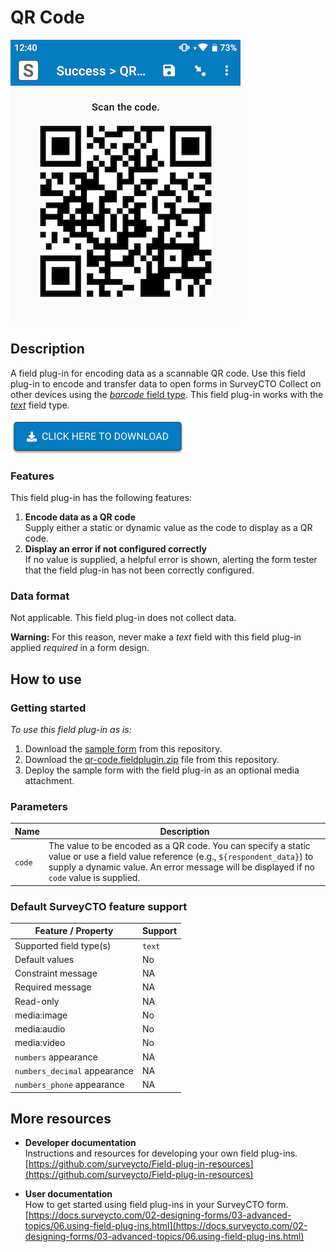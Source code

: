 # QR Code

![Default appearance for the 'baseline-text' field plug-in](extras/preview.png)

## Description

A field plug-in for encoding data as a scannable QR code. Use this field plug-in to encode and transfer data to open forms in SurveyCTO Collect on other devices using the [*barcode* field type](https://docs.surveycto.com/02-designing-forms/01-core-concepts/03k.field-types-barcode.html). This field plug-in works with the [*text*](https://docs.surveycto.com/02-designing-forms/01-core-concepts/03a.field-types-text.html) field type.

[![Download now](extras/download-button.png)](https://github.com/surveycto/qr-code/raw/master/baseline-text.fieldplugin.zip)

### Features

This field plug-in has the following features:

1. **Encode data as a QR code**  
   Supply either a static or dynamic value as the code to display as a QR code.  
2. **Display an error if not configured correctly**  
   If no value is supplied, a helpful error is shown, alerting the form tester that the field plug-in has not been correctly configured.

### Data format

Not applicable. This field plug-in does not collect data.

**Warning:** For this reason, never make a *text* field with this field plug-in applied *required* in a form design.

## How to use

### Getting started

*To use this field plug-in as is:*

1. Download the [sample form](https://github.com/surveycto/qr-code/raw/master/extras/Sample%20form%20-%20QR%20code%20field%20plug-in.xlsx) from this repository.
2. Download the [qr-code.fieldplugin.zip](https://github.com/surveycto/qr-code/raw/master/baseline-text.fieldplugin.zip) file from this repository.
3. Deploy the sample form with the field plug-in as an optional media attachment.

### Parameters

| Name   | Description |
|--------|-------------|
| `code` | The value to be encoded as a QR code. You can specify a static value or use a field value reference (e.g., `${respondent_data}`) to supply a dynamic value. An error message will be displayed if no `code` value is supplied. |

### Default SurveyCTO feature support

| Feature / Property          | Support |
|-----------------------------|---------|
| Supported field type(s)      | `text`  |
| Default values               | No      |
| Constraint message           | NA      |
| Required message             | NA      |
| Read-only                    | NA      |
| media:image                  | No      |
| media:audio                  | No      |
| media:video                  | No      |
| `numbers` appearance         | NA      |
| `numbers_decimal` appearance | NA      |
| `numbers_phone` appearance   | NA      |

## More resources

* **Developer documentation**  
  Instructions and resources for developing your own field plug-ins.  
  [https://github.com/surveycto/Field-plug-in-resources](https://github.com/surveycto/Field-plug-in-resources)

* **User documentation**  
  How to get started using field plug-ins in your SurveyCTO form.  
  [https://docs.surveycto.com/02-designing-forms/03-advanced-topics/06.using-field-plug-ins.html](https://docs.surveycto.com/02-designing-forms/03-advanced-topics/06.using-field-plug-ins.html)
